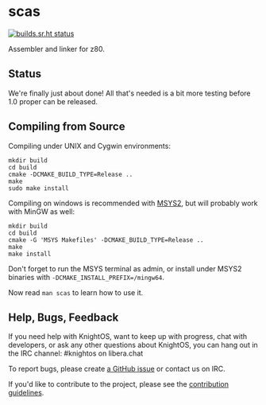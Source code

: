 # scas

[![builds.sr.ht status](https://builds.sr.ht/~maxleiter/scas/commits.svg)](https://builds.sr.ht/~maxleiter/scas/commits?)


Assembler and linker for z80.

## Status

We're finally just about done! All that's needed is a bit more testing before
1.0 proper can be released.

## Compiling from Source

Compiling under UNIX and Cygwin environments:

    mkdir build
    cd build
    cmake -DCMAKE_BUILD_TYPE=Release ..
    make
    sudo make install

Compiling on windows is recommended with [MSYS2](https://msys2.github.io/),
but will probably work with MinGW as well:

    mkdir build
    cd build
    cmake -G 'MSYS Makefiles' -DCMAKE_BUILD_TYPE=Release ..
    make
    make install

Don't forget to run the MSYS terminal as admin, or install under 
MSYS2 binaries with `-DCMAKE_INSTALL_PREFIX=/mingw64`.

Now read `man scas` to learn how to use it.

## Help, Bugs, Feedback

If you need help with KnightOS, want to keep up with progress, chat with
developers, or ask any other questions about KnightOS, you can hang out in the
IRC channel: #knightos on libera.chat
 
To report bugs, please create [a GitHub issue](https://github.com/KnightOS/KnightOS/issues/new) or contact us on IRC.
 
If you'd like to contribute to the project, please see the [contribution guidelines](http://www.knightos.org/contributing).
